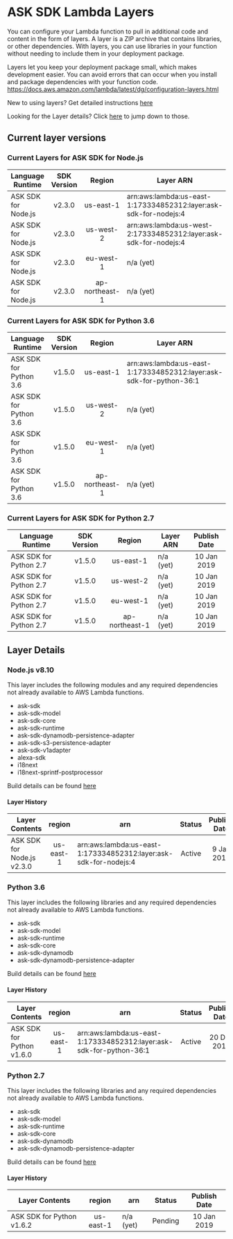 # ASK SDK Lambda Layers

You can configure your Lambda function to pull in additional code and content in the form of layers. A layer is a ZIP archive that contains libraries, or other dependencies. With layers, you can use libraries in your function without needing to include them in your deployment package.

Layers let you keep your deployment package small, which makes development easier. You can avoid errors that can occur when you install and package dependencies with your function code. 
https://docs.aws.amazon.com/lambda/latest/dg/configuration-layers.html

New to using layers?  Get detailed instructions [here](../../guides/aws-security-and-setup/using-lambda-layers.md)

Looking for the Layer details?  Click [here](#layer-details) to jump down to those.

## Current layer versions

###  Current Layers for ASK SDK for Node.js
| Language Runtime | SDK Version | Region | Layer ARN | Publish Date |
|---|:---:|:---:|---|:---:|
| ASK SDK for Node.js | v2.3.0 | us-east-1 | arn:aws:lambda:us-east-1:173334852312:layer:ask-sdk-for-nodejs:4 | 9 Jan 2019
| ASK SDK for Node.js | v2.3.0 | us-west-2 | arn:aws:lambda:us-west-2:173334852312:layer:ask-sdk-for-nodejs:4 | 9 Jan 2019
| ASK SDK for Node.js | v2.3.0 | eu-west-1 | n/a (yet) | 10 Jan 2019
| ASK SDK for Node.js | v2.3.0 | ap-northeast-1 | n/a (yet) | 10 Jan 2019

###  Current Layers for ASK SDK for Python 3.6

| Language Runtime | SDK Version | Region | Layer ARN | Publish Date |
|---|:---:|:---:|---|:---:|
| ASK SDK for Python 3.6 | v1.5.0 | us-east-1 | arn:aws:lambda:us-east-1:173334852312:layer:ask-sdk-for-python-36:1 | 20 Dec 2018
| ASK SDK for Python 3.6 | v1.5.0 | us-west-2 | n/a (yet) | 10 Jan 2019
| ASK SDK for Python 3.6 | v1.5.0 | eu-west-1 | n/a (yet) | 10 Jan 2019
| ASK SDK for Python 3.6 | v1.5.0 | ap-northeast-1 | n/a (yet) | 10 Jan 2019

###  Current Layers for ASK SDK for Python 2.7

| Language Runtime | SDK Version | Region | Layer ARN | Publish Date |
|---|:---:|:---:|---|:---:|
| ASK SDK for Python 2.7 | v1.5.0 | us-east-1 | n/a (yet) | 10 Jan 2019
| ASK SDK for Python 2.7 | v1.5.0 | us-west-2 | n/a (yet) | 10 Jan 2019
| ASK SDK for Python 2.7 | v1.5.0 | eu-west-1 | n/a (yet) | 10 Jan 2019
| ASK SDK for Python 2.7 | v1.5.0 | ap-northeast-1 | n/a (yet) | 10 Jan 2019

## Layer Details

### Node.js v8.10

This layer includes the following modules and any required dependencies not already available to AWS Lambda functions.
* ask-sdk
* ask-sdk-model
* ask-sdk-core
* ask-sdk-runtime
* ask-sdk-dynamodb-persistence-adapter
* ask-sdk-s3-persistence-adapter
* ask-sdk-v1adapter
* alexa-sdk
* i18next
* i18next-sprintf-postprocessor

Build details can be found [here](./src/nodejs8.10/)

#### Layer History

| Layer Contents | region | arn | Status | Publish Date
|---|:---:|---|:---:|:---:|
| ASK SDK for Node.js v2.3.0 | us-east-1 | arn:aws:lambda:us-east-1:173334852312:layer:ask-sdk-for-nodejs:4 | Active | 9 Jan 2019


### Python 3.6

This layer includes the following libraries and any required dependencies not already available to AWS Lambda functions.

* ask-sdk
* ask-sdk-model
* ask-sdk-runtime
* ask-sdk-core
* ask-sdk-dynamodb
* ask-sdk-dynamodb-persistence-adapter

Build details can be found [here](./src/py3.6/)

#### Layer History

| Layer Contents | region | arn | Status | Publish Date
|---|:---:|---|:---:|:---:|
| ASK SDK for Python v1.6.0 | us-east-1 | arn:aws:lambda:us-east-1:173334852312:layer:ask-sdk-for-python-36:1 | Active | 20 Dec 2018

### Python 2.7

This layer includes the following libraries and any required dependencies not already available to AWS Lambda functions.

* ask-sdk
* ask-sdk-model
* ask-sdk-runtime
* ask-sdk-core
* ask-sdk-dynamodb
* ask-sdk-dynamodb-persistence-adapter

Build details can be found [here](./src/py2.7/)

#### Layer History

| Layer Contents | region | arn | Status | Publish Date |
|---|:---:|---|:---:|:---:|
| ASK SDK for Python v1.6.2 | us-east-1 | n/a (yet) | Pending | 10 Jan 2019

